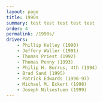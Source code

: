 ```yaml
---
layout: page
title: 1990s
summary: test test test test test
order: 4
permalink: /1990s/
drivers:
    - Phillip Kelley (1990)
    - Jeffery Waller (1991)
    - Thomas Priest (1992)
    - Thomas Penny (1993)
    - Philip H. Burrus, 4th (1994)
    - Brad Sand (1995)
    - Patrick Edwards (1996-97)
    - Michael M. Eckert (1998)
    - Joseph Nilsestuen (1999)
---
```

